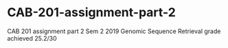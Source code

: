 # CAB-201-assignment-part-2
CAB 201 assignment part 2 Sem 2 2019 Genomic Sequence Retrieval grade achieved 25.2/30
